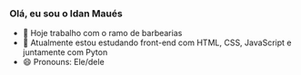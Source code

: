 ### Olá, eu sou o Idan Maués

- 🔭 Hoje trabalho com o ramo de barbearias
- 🌱 Atualmente estou estudando front-end com HTML, CSS, JavaScript e juntamente com Pyton
- 😄 Pronouns: Ele/dele


